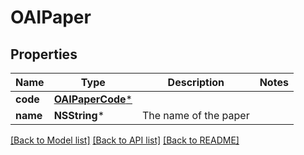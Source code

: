 # OAIPaper

## Properties
Name | Type | Description | Notes
------------ | ------------- | ------------- | -------------
**code** | [**OAIPaperCode***](OAIPaperCode.md) |  | 
**name** | **NSString*** | The name of the paper | 

[[Back to Model list]](../README.md#documentation-for-models) [[Back to API list]](../README.md#documentation-for-api-endpoints) [[Back to README]](../README.md)


